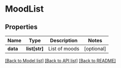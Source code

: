 # MoodList

## Properties
Name | Type | Description | Notes
------------ | ------------- | ------------- | -------------
**data** | **list[str]** | List of moods | [optional] 

[[Back to Model list]](../README.md#documentation-for-models) [[Back to API list]](../README.md#documentation-for-api-endpoints) [[Back to README]](../README.md)


